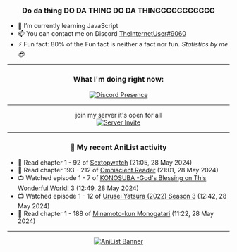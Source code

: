 <div align="center">

### Do da thing DO DA THING DO DA THINGGGGGGGGGGG
</div>

- 🌱 I’m currently learning JavaScript
- 📫 You can contact me on Discord [TheInternetUser#9060](https://discord.com/users/534117072796385300)
- ⚡ Fun fact: 80% of the Fun fact is neither a fact nor fun. _Statistics by me 😎_
<hr>

<div align="center">

### What I'm doing right now:
[![Discord Presence](https://lanyard.cnrad.dev/api/534117072796385300)](https://discord.com/users/534117072796385300)
<hr>

join my server it's open for all <br>
[![Server Invite](https://invidget.switchblade.xyz/bfYgVHxrSs)](https://discord.gg/bfYgVHxrSs)

<hr>
  
### 🌸 My recent AniList activity

</div>

<!-- ANILIST_ACTIVITY:start -->

-   📖 Read chapter 1 - 92 of [Sextopwatch](https://anilist.co/manga/152411) (21:05, 28 May 2024)
-   📖 Read chapter 193 - 212 of [Omniscient Reader](https://anilist.co/manga/119257) (21:01, 28 May 2024)
-   📺 Watched episode 1 - 7 of [KONOSUBA -God's Blessing on This Wonderful World! 3](https://anilist.co/anime/136804) (12:49, 28 May 2024)
-   📺 Watched episode 1 - 12 of [Urusei Yatsura (2022) Season 3](https://anilist.co/anime/155645) (12:42, 28 May 2024)
-   📖 Read chapter 1 - 188 of [Minamoto-kun Monogatari](https://anilist.co/manga/60123) (11:22, 28 May 2024)

<!-- ANILIST_ACTIVITY:end -->
<hr>

<div align="center">

[![AniList Banner](https://img.anili.st/User/929966)](https://anilist.co/user/TheInternetUser)

<!-- ![Profile views](https://gpvc.arturio.dev/TheInternetUse7) Since 2023-01-09 -->
<br>


</div>
